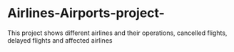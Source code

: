 # Airlines-Airports-project-
This project shows  different airlines and their operations, cancelled flights, delayed flights and affected airlines
